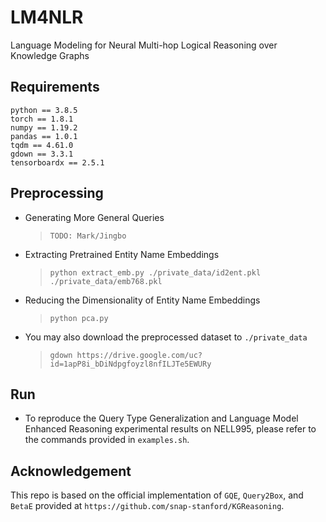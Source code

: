 # LM4NLR
Language Modeling for Neural Multi-hop Logical Reasoning over Knowledge Graphs


## Requirements
    python == 3.8.5
    torch == 1.8.1
    numpy == 1.19.2
    pandas == 1.0.1
    tqdm == 4.61.0
    gdown == 3.3.1
    tensorboardx == 2.5.1


## Preprocessing

- Generating More General Queries
    > `TODO: Mark/Jingbo`

- Extracting Pretrained Entity Name Embeddings
    > `python extract_emb.py ./private_data/id2ent.pkl ./private_data/emb768.pkl`

- Reducing the Dimensionality of Entity Name Embeddings
    > `python pca.py`

- You may also download the preprocessed dataset to `./private_data`
    > `gdown https://drive.google.com/uc?id=1apP8i_bDiNdpgfoyzl8nfILJTe5EWURy`

## Run

- To reproduce the Query Type Generalization and Language Model Enhanced Reasoning experimental results on NELL995, please refer to the commands provided in `examples.sh`.

## Acknowledgement
This repo is based on the official implementation of `GQE`, `Query2Box`, and `BetaE` provided at `https://github.com/snap-stanford/KGReasoning`.